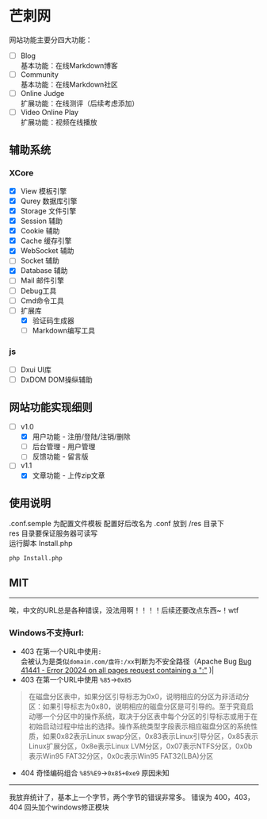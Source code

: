 # 芒刺网
网站功能主要分四大功能：    
- [ ] Blog      
    基本功能：在线Markdown博客
- [ ] Community     
    基本功能：在线Markdown社区
- [ ] Online Judge      
    扩展功能：在线测评（后续考虑添加）
- [ ] Video Online Play     
    扩展功能：视频在线播放

## 辅助系统 
### XCore

- [x] View 模板引擎
- [x] Qurey 数据库引擎
- [x] Storage 文件引擎
- [x] Session 辅助
- [x] Cookie 辅助
- [x] Cache 缓存引擎
- [x] WebSocket 辅助
- [ ] Socket 辅助
- [x] Database 辅助
- [ ] Mail 邮件引擎
- [ ] Debug工具
- [ ] Cmd命令工具
- [ ] 扩展库
    - [x] 验证码生成器
    - [ ] Markdown编写工具

### js

- [ ] Dxui UI库
- [ ] DxDOM DOM操纵辅助

## 网站功能实现细则
- [ ] v1.0 
    - [x] 用户功能 - 注册/登陆/注销/删除
    - [ ] 后台管理 - 用户管理
    - [ ] 反馈功能 - 留言版     
- [ ] v1.1 
    - [x] 文章功能 - 上传zip文章 

## 使用说明
.conf.semple 为配置文件模板
配置好后改名为 .conf 放到 /res 目录下  
res 目录要保证服务器可读写     
运行脚本 Install.php
```
php Install.php
```
## MIT

------------------------------------------------
唉，中文的URL总是各种错误，没法用啊！！！！后续还要改点东西~！wtf
### Windows不支持url: 
- 403 在第一个URL中使用`:`   
    会被认为是类似`domain.com/盘符:/xx`判断为不安全路径（Apache Bug [Bug 41441 - Error 20024 on all pages request containing a ":"](https://bz.apache.org/bugzilla/show_bug.cgi?id=41441#c3) )|
- 403 在第一个URL中使用 `%85`->`0x85`

> 在磁盘分区表中，如果分区引导标志为0x0，说明相应的分区为非活动分区：如果引导标志为0x80，说明相应的磁盘分区是可引导的。至于究竟启动哪一个分区中的操作系统，取决于分区表中每个分区的引导标志或用于在初始启动过程中给出的选择。操作系统类型字段表示相应磁盘分区的系统性质，如果0x82表示Linux swap分区，0x83表示Linux引导分区，0x85表示Linux扩展分区，0x8e表示Linux LVM分区，0x07表示NTFS分区，0x0b表示Win95 FAT32分区，0x0c表示Win95 FAT32(LBA)分区
- 404 奇怪编码组合 `%85%E9`->`0x85+0xe9` 
    原因未知

------------------------------------------------
我放弃统计了，基本上一个字节，两个字节的错误非常多。
错误为 400，403，404 回头加个windows修正模块
